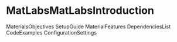 # MatLabsMatLabsIntroduction
MaterialsObjectives
SetupGuide
MaterialFeatures
DependenciesList
CodeExamples
ConfigurationSettings
